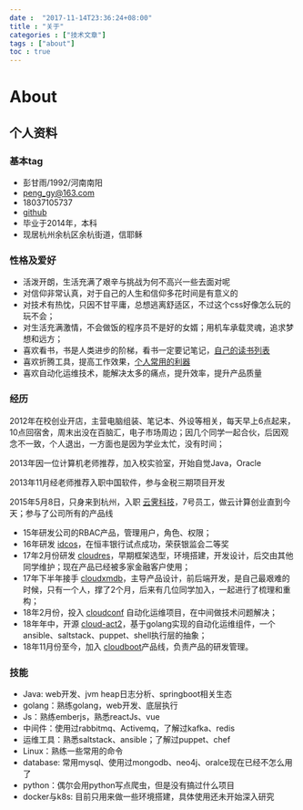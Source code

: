```yaml
---
date :  "2017-11-14T23:36:24+08:00" 
title : "关于" 
categories : ["技术文章"] 
tags : ["about"] 
toc : true
---
```



# About

## 个人资料

### 基本tag

- 彭甘雨/1992/河南南阳
- peng_gy@163.com
- 18037105737
- [github](https://github.com/kedadiannao220)
- 毕业于2014年，本科
- 现居杭州余杭区余杭街道，信耶稣

### 性格及爱好

- 活泼开朗，生活充满了艰辛与挑战为何不高兴一些去面对呢
- 对信仰非常认真，对于自己的人生和信仰多花时间是有意义的
- 对技术有热忱，只因不甘平庸，总想逃离舒适区，不过这个css好像怎么玩的玩不会；
- 对生活充满激情，不会做饭的程序员不是好的女婿；用机车承载灵魂，追求梦想和远方；
- 喜欢看书，书是人类进步的阶梯，看书一定要记笔记，[自己的读书列表](https://kedadiannao220.github.io/books/readbooklist/)
- 喜欢折腾工具，提高工作效果，[个人常用的利器](https://kedadiannao220.github.io/post/tools/%E5%88%A9%E5%99%A8/)
- 喜欢自动化运维技术，能解决太多的痛点，提升效率，提升产品质量

### 经历

2012年在校创业开店，主营电脑组装、笔记本、外设等相关，每天早上6点起来，10点回宿舍，周末出没在百脑汇，电子市场周边；因几个同学一起合伙，后因观念不一致，个人退出，一方面也是因为学业太忙，没有时间；

2013年因一位计算机老师推荐，加入校实验室，开始自觉Java，Oracle

2013年11月经老师推荐入职中国软件，参与金税三期项目开发

2015年5月8日，只身来到杭州，入职 [云霁科技](http://idcos.com/)，7号员工，做云计算创业直到今天；参与了公司所有的产品线

- 15年研发公司的RBAC产品，管理用户，角色、权限；
- 16年研发 [idcos](http://idcos.com/products/idcos)，在恒丰银行试点成功，荣获银监会二等奖
- 17年2月份研发 [cloudres](http://idcos.com/products/cloudres)，早期框架选型，环境搭建，开发设计，后交由其他同学维护；现在产品已经被多家金融客户使用；
- 17年下半年接手 [cloudxmdb](http://idcos.com/products/xmdb)，主导产品设计，前后端开发，是自己最艰难的时候，只有一个人，撑了2个月，后来有几位同学加入，一起进行了梳理和重构；
- 18年2月份，投入 [cloudconf](http://idcos.com/products/cloudconf) 自动化运维项目，在中间做技术问题解决；
- 18年年中，开源 [cloud-act2](https://github.com/idcos/cloud-act2)，基于golang实现的自动化运维组件，一个ansible、saltstack、puppet、shell执行层的抽象；
- 18年11月份至今，加入 [cloudboot](http://idcos.com/products/cloudboot)产品线，负责产品的研发管理。

### 技能

- Java: web开发、jvm heap日志分析、springboot相关生态
- golang：熟练golang，web开发、底层执行
- Js：熟练emberjs，熟悉reactJs、vue
- 中间件：使用过rabbitmq、Activemq，了解过kafka、redis
- 运维工具：熟悉saltstack、ansible；了解过puppet、chef
- Linux：熟练一些常用的命令
- database: 常用mysql、使用过mongodb、neo4j、oralce现在已经不怎么用了
- python：偶尔会用python写点爬虫，但是没有搞过什么项目
- docker与k8s: 目前只用来做一些环境搭建，具体使用还未开始深入研究
